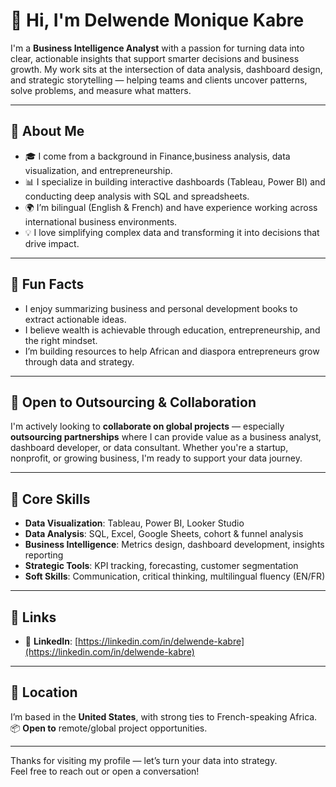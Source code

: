 # 👋 Hi, I'm Delwende Monique Kabre

I'm a **Business Intelligence Analyst** with a passion for turning data into clear, actionable insights that support smarter decisions and business growth. My work sits at the intersection of data analysis, dashboard design, and strategic storytelling — helping teams and clients uncover patterns, solve problems, and measure what matters.

---

## 🧠 About Me

- 🎓 I come from a background in Finance,business analysis, data visualization, and entrepreneurship.
- 📊 I specialize in building interactive dashboards (Tableau, Power BI) and conducting deep analysis with SQL and spreadsheets.
- 🌍 I’m bilingual (English & French) and have experience working across international business environments.
- 💡 I love simplifying complex data and transforming it into decisions that drive impact.

---

## 🎯 Fun Facts

- I enjoy summarizing business and personal development books to extract actionable ideas.
- I believe wealth is achievable through education, entrepreneurship, and the right mindset.
- I’m building resources to help African and diaspora entrepreneurs grow through data and strategy.

---

## 🤝 Open to Outsourcing & Collaboration

I'm actively looking to **collaborate on global projects** — especially **outsourcing partnerships** where I can provide value as a business analyst, dashboard developer, or data consultant. Whether you're a startup, nonprofit, or growing business, I'm ready to support your data journey.

---

## 💼 Core Skills

- **Data Visualization**: Tableau, Power BI, Looker Studio
- **Data Analysis**: SQL, Excel, Google Sheets, cohort & funnel analysis
- **Business Intelligence**: Metrics design, dashboard development, insights reporting
- **Strategic Tools**: KPI tracking, forecasting, customer segmentation
- **Soft Skills**: Communication, critical thinking, multilingual fluency (EN/FR)

---

## 📎 Links

- 🔗 **LinkedIn**: [https://linkedin.com/in/delwende-kabre](https://linkedin.com/in/delwende-kabre)

---

## 📍 Location

I’m based in the **United States**, with strong ties to French-speaking Africa.  
📦 **Open to** remote/global project opportunities.

---

Thanks for visiting my profile — let’s turn your data into strategy.  
Feel free to reach out or open a conversation!
